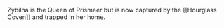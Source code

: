Zybilna is the Queen of Prismeer but is now captured by the [[Hourglass Coven]] and trapped in her home. 